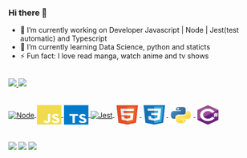 ### Hi there 👋

- 🔭 I’m currently working on Developer Javascript | Node | Jest(test automatic) and Typescript
- 🌱 I’m currently learning Data Science, python and staticts 
- ⚡ Fun fact: I love read manga, watch anime and tv shows
<br>

<div align="left">
  <a href="https://github.com/marcosvictorsb">
  <img height="180em" src="https://github-readme-stats.vercel.app/api?username=marcosvictorsb&show_icons=true&theme=dark&include_all_commits=true&count_private=true"/>
  <img height="180em" src="https://github-readme-stats.vercel.app/api/top-langs/?username=marcosvictorsb&layout=compact&langs_count=7&theme=dark"/>
</div>
  
<br>
  
<div style="display: inline_block"><br>
  <img align="center" alt="Node" height="40" width="50" src="https://cdn.jsdelivr.net/gh/devicons/devicon/icons/nodejs/nodejs-original.svg" />
  <img align="center" alt="Javascript" height="40" width="50" src="https://raw.githubusercontent.com/devicons/devicon/master/icons/javascript/javascript-plain.svg">
  <img align="center" alt="Typescript" height="40" width="50" src="https://raw.githubusercontent.com/devicons/devicon/master/icons/typescript/typescript-plain.svg">
  <img align="center" alt="Jest"  height="40" width="50" src="https://cdn.jsdelivr.net/gh/devicons/devicon/icons/jest/jest-plain.svg" />  
  <img align="center" alt="HTML" height="40" width="50" src="https://raw.githubusercontent.com/devicons/devicon/master/icons/html5/html5-original.svg">
  <img align="center" alt="CSS" height="40" width="50" src="https://raw.githubusercontent.com/devicons/devicon/master/icons/css3/css3-original.svg">
  <img align="center" alt="Python" height="40" width="50" src="https://raw.githubusercontent.com/devicons/devicon/master/icons/python/python-original.svg">
  <img align="center" alt="Csharp" height="40" width="50" src="https://raw.githubusercontent.com/devicons/devicon/master/icons/csharp/csharp-original.svg">
</div>
  
  <br>
  <br>
  
  
  
 
<div> 
  <a href="https://www.instagram.com/marcosvictorsb/" target="_blank"><img src="https://img.shields.io/badge/-Instagram-%23E4405F?style=for-the-badge&logo=instagram&logoColor=white" target="_blank"></a> 
  <a href = "mailto:marcosvictorsb@gmail.com"><img src="https://img.shields.io/badge/-Gmail-%23333?style=for-the-badge&logo=gmail&logoColor=white" target="_blank"></a>
  <a href="https://www.linkedin.com/in/marcos-victor-da-silva-barbosa/" target="_blank"><img src="https://img.shields.io/badge/-LinkedIn-%230077B5?style=for-the-badge&logo=linkedin&logoColor=white" target="_blank"></a> 
 
</div>

